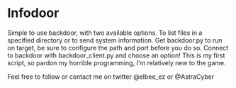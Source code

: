 # Infodoor
Simple to use backdoor, with two available options. To list files in a specified directory or to send system information. Get backdoor.py to run on target, be sure to configure the path and port before you do so. Connect to backdoor with backdoor_client.py and choose an option! This is my first script, so pardon my horrible programming, I'm relatively new to the game.

Feel free to follow or contact me on twitter @elbee_ez or @AstraCyber
